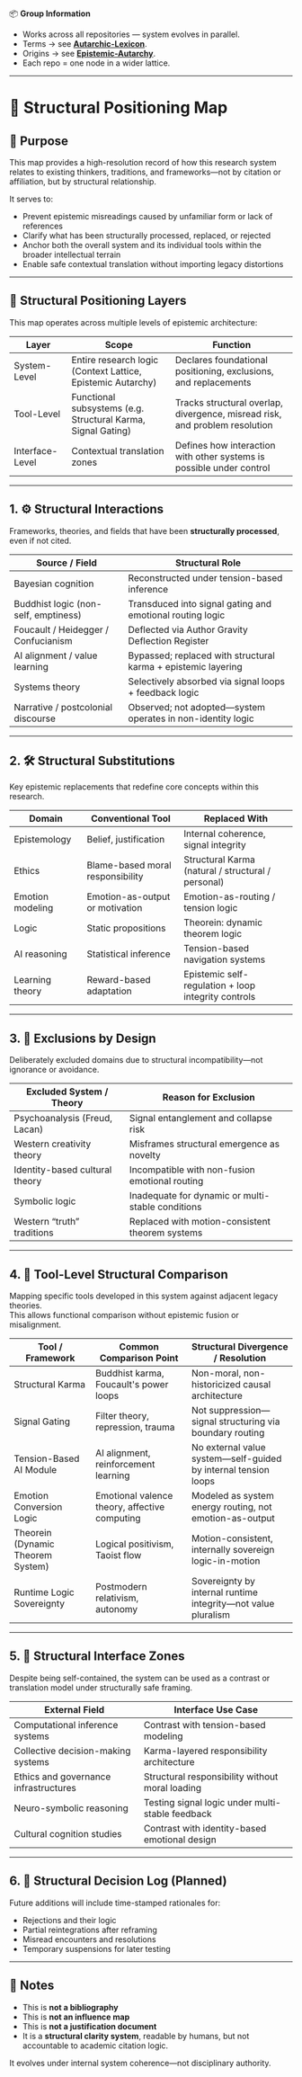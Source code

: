 📦 **Group Information**

- Works across all repositories — system evolves in parallel.  
- Terms → see **[Autarchic-Lexicon](../Autarchic-Lexicon)**.  
- Origins → see **[Epistemic-Autarchy](../Epistemic-Autarchy)**.  
- Each repo = one node in a wider lattice.  
---

# 🧭 Structural Positioning Map


## 📐 Purpose

This map provides a high-resolution record of how this research system relates to existing thinkers, traditions, and frameworks—not by citation or affiliation, but by structural relationship.

It serves to:
- Prevent epistemic misreadings caused by unfamiliar form or lack of references
- Clarify what has been structurally processed, replaced, or rejected
- Anchor both the overall system and its individual tools within the broader intellectual terrain
- Enable safe contextual translation without importing legacy distortions

---

## 🧱 Structural Positioning Layers

This map operates across multiple levels of epistemic architecture:

| Layer | Scope | Function |
|-------|-------|----------|
| System-Level | Entire research logic (Context Lattice, Epistemic Autarchy) | Declares foundational positioning, exclusions, and replacements |
| Tool-Level | Functional subsystems (e.g. Structural Karma, Signal Gating) | Tracks structural overlap, divergence, misread risk, and problem resolution |
| Interface-Level | Contextual translation zones | Defines how interaction with other systems is possible under control |

---

## 1. ⚙️ Structural Interactions

Frameworks, theories, and fields that have been **structurally processed**, even if not cited.

| Source / Field                         | Structural Role                                           |
|----------------------------------------|-----------------------------------------------------------|
| Bayesian cognition                     | Reconstructed under tension-based inference              |
| Buddhist logic (non-self, emptiness)   | Transduced into signal gating and emotional routing logic |
| Foucault / Heidegger / Confucianism    | Deflected via Author Gravity Deflection Register         |
| AI alignment / value learning          | Bypassed; replaced with structural karma + epistemic layering |
| Systems theory                         | Selectively absorbed via signal loops + feedback logic   |
| Narrative / postcolonial discourse     | Observed; not adopted—system operates in non-identity logic |

---

## 2. 🛠️ Structural Substitutions

Key epistemic replacements that redefine core concepts within this research.

| Domain             | Conventional Tool                                  | Replaced With                                       |
|--------------------|----------------------------------------------------|-----------------------------------------------------|
| Epistemology       | Belief, justification                             | Internal coherence, signal integrity                |
| Ethics             | Blame-based moral responsibility                   | Structural Karma (natural / structural / personal)  |
| Emotion modeling   | Emotion-as-output or motivation                   | Emotion-as-routing / tension logic                  |
| Logic              | Static propositions                               | Theorein: dynamic theorem logic                     |
| AI reasoning       | Statistical inference                             | Tension-based navigation systems                    |
| Learning theory    | Reward-based adaptation                           | Epistemic self-regulation + loop integrity controls |

---

## 3. 🚫 Exclusions by Design

Deliberately excluded domains due to structural incompatibility—not ignorance or avoidance.

| Excluded System / Theory              | Reason for Exclusion                              |
|---------------------------------------|---------------------------------------------------|
| Psychoanalysis (Freud, Lacan)         | Signal entanglement and collapse risk             |
| Western creativity theory             | Misframes structural emergence as novelty         |
| Identity-based cultural theory        | Incompatible with non-fusion emotional routing    |
| Symbolic logic                        | Inadequate for dynamic or multi-stable conditions |
| Western “truth” traditions            | Replaced with motion-consistent theorem systems   |

---

## 4. 🧠 Tool-Level Structural Comparison

Mapping specific tools developed in this system against adjacent legacy theories.  
This allows functional comparison without epistemic fusion or misalignment.

| Tool / Framework                      | Common Comparison Point               | Structural Divergence / Resolution |
|---------------------------------------|----------------------------------------|------------------------------------|
| Structural Karma                      | Buddhist karma, Foucault's power loops | Non-moral, non-historicized causal architecture |
| Signal Gating                         | Filter theory, repression, trauma      | Not suppression—signal structuring via boundary routing |
| Tension-Based AI Module               | AI alignment, reinforcement learning   | No external value system—self-guided by internal tension loops |
| Emotion Conversion Logic              | Emotional valence theory, affective computing | Modeled as system energy routing, not emotion-as-output |
| Theorein (Dynamic Theorem System)     | Logical positivism, Taoist flow        | Motion-consistent, internally sovereign logic-in-motion |
| Runtime Logic Sovereignty             | Postmodern relativism, autonomy        | Sovereignty by internal runtime integrity—not value pluralism |

---

## 5. 🧩 Structural Interface Zones

Despite being self-contained, the system can be used as a contrast or translation model under structurally safe framing.

| External Field                        | Interface Use Case                                |
|---------------------------------------|---------------------------------------------------|
| Computational inference systems       | Contrast with tension-based modeling              |
| Collective decision-making systems    | Karma-layered responsibility architecture         |
| Ethics and governance infrastructures | Structural responsibility without moral loading   |
| Neuro-symbolic reasoning              | Testing signal logic under multi-stable feedback  |
| Cultural cognition studies            | Contrast with identity-based emotional design     |

---

## 6. 🔄 Structural Decision Log (Planned)

Future additions will include time-stamped rationales for:

- Rejections and their logic
- Partial reintegrations after reframing
- Misread encounters and resolutions
- Temporary suspensions for later testing

---

## 📌 Notes

- This is **not a bibliography**
- This is **not an influence map**
- This is **not a justification document**
- It is a **structural clarity system**, readable by humans, but not accountable to academic citation logic.

It evolves under internal system coherence—not disciplinary authority.
